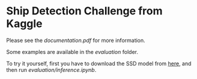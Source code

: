 # Ship Detection Challenge from Kaggle

Please see the *documentation.pdf* for more information.

Some examples are available in the *evaluation* folder.

To try it yourself, first you have to download the SSD model from [here](https://github.com/pierluigiferrari/ssd_keras), and then run *evaluation/inference.ipynb*.